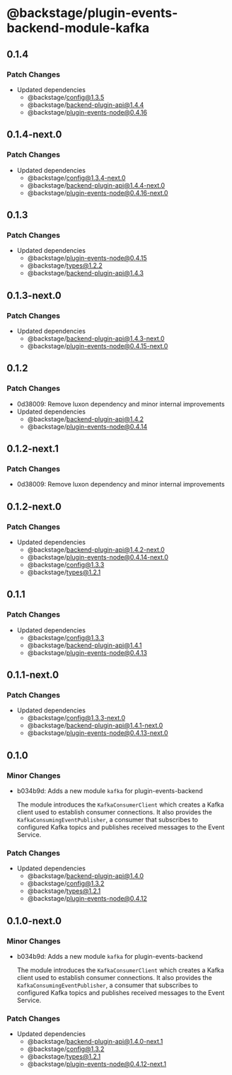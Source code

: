 # @backstage/plugin-events-backend-module-kafka

## 0.1.4

### Patch Changes

- Updated dependencies
  - @backstage/config@1.3.5
  - @backstage/backend-plugin-api@1.4.4
  - @backstage/plugin-events-node@0.4.16

## 0.1.4-next.0

### Patch Changes

- Updated dependencies
  - @backstage/config@1.3.4-next.0
  - @backstage/backend-plugin-api@1.4.4-next.0
  - @backstage/plugin-events-node@0.4.16-next.0

## 0.1.3

### Patch Changes

- Updated dependencies
  - @backstage/plugin-events-node@0.4.15
  - @backstage/types@1.2.2
  - @backstage/backend-plugin-api@1.4.3

## 0.1.3-next.0

### Patch Changes

- Updated dependencies
  - @backstage/backend-plugin-api@1.4.3-next.0
  - @backstage/plugin-events-node@0.4.15-next.0

## 0.1.2

### Patch Changes

- 0d38009: Remove luxon dependency and minor internal improvements
- Updated dependencies
  - @backstage/backend-plugin-api@1.4.2
  - @backstage/plugin-events-node@0.4.14

## 0.1.2-next.1

### Patch Changes

- 0d38009: Remove luxon dependency and minor internal improvements

## 0.1.2-next.0

### Patch Changes

- Updated dependencies
  - @backstage/backend-plugin-api@1.4.2-next.0
  - @backstage/plugin-events-node@0.4.14-next.0
  - @backstage/config@1.3.3
  - @backstage/types@1.2.1

## 0.1.1

### Patch Changes

- Updated dependencies
  - @backstage/config@1.3.3
  - @backstage/backend-plugin-api@1.4.1
  - @backstage/plugin-events-node@0.4.13

## 0.1.1-next.0

### Patch Changes

- Updated dependencies
  - @backstage/config@1.3.3-next.0
  - @backstage/backend-plugin-api@1.4.1-next.0
  - @backstage/plugin-events-node@0.4.13-next.0

## 0.1.0

### Minor Changes

- b034b9d: Adds a new module `kafka` for plugin-events-backend

  The module introduces the `KafkaConsumerClient` which creates a Kafka client used to establish consumer connections. It also provides the `KafkaConsumingEventPublisher`, a consumer that subscribes to configured Kafka topics and publishes received messages to the Event Service.

### Patch Changes

- Updated dependencies
  - @backstage/backend-plugin-api@1.4.0
  - @backstage/config@1.3.2
  - @backstage/types@1.2.1
  - @backstage/plugin-events-node@0.4.12

## 0.1.0-next.0

### Minor Changes

- b034b9d: Adds a new module `kafka` for plugin-events-backend

  The module introduces the `KafkaConsumerClient` which creates a Kafka client used to establish consumer connections. It also provides the `KafkaConsumingEventPublisher`, a consumer that subscribes to configured Kafka topics and publishes received messages to the Event Service.

### Patch Changes

- Updated dependencies
  - @backstage/backend-plugin-api@1.4.0-next.1
  - @backstage/config@1.3.2
  - @backstage/types@1.2.1
  - @backstage/plugin-events-node@0.4.12-next.1
